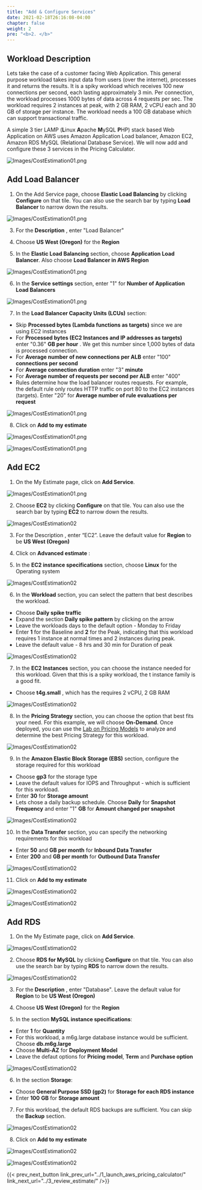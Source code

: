 ```yaml
---
title: "Add & Configure Services"
date: 2021-02-18T26:16:08-04:00
chapter: false
weight: 2
pre: "<b>2. </b>"
---
```


## Workload Description
Lets take the case of a customer facing Web Application. This general purpose workload takes input data from users (over the internet), processes it and returns the results. It is a spiky workload which receives 100 new connections per second, each lasting approximately 3 min. Per connection, the workload processes 1000 bytes of data across 4 requests per sec. The workload requires 2 instances at peak, with 2 GB RAM, 2 vCPU each and 30 GB of storage per instance. The workload needs a 100 GB database which can support transactional traffic. 

A simple 3 tier LAMP (**L**inux **A**pache **M**ySQL **P**HP) stack based Web Application on AWS uses Amazon Application Load balancer, Amazon EC2, Amazon RDS MySQL (Relational Database Service). We will now add and configure these 3 services in the Pricing Calculator. 

![Images/CostEstimation01.png](/Cost/100_Cost_Estimation/Images/CostEstimation01.png)

## Add Load Balancer
1. On the Add Service page, choose **Elastic Load Balancing** by clicking **Configure** on that tile. You can also use the search bar by typing **Load Balancer** to narrow down the results. 

![Images/CostEstimation01.png](/Cost/100_Cost_Estimation/Images/CostEstimation03.png)

3. For the **Description** , enter "Load Balancer"

4. Choose **US West (Oregon)** for the **Region**

5. In the **Elastic Load Balancing** section, choose **Application Load Balancer**. Also choose **Load Balancer in AWS Region**

![Images/CostEstimation01.png](/Cost/100_Cost_Estimation/Images/CostEstimation04.png)

6. In the **Service settings** section, enter "1" for **Number of Application Load Balancers**

![Images/CostEstimation01.png](/Cost/100_Cost_Estimation/Images/CostEstimation05.png)

7. In the **Load Balancer Capacity Units (LCUs)** section:
* Skip **Processed bytes (Lambda functions as targets)** since we are using EC2 instances 
* For **Processed bytes (EC2 Instances and IP addresses as targets)** enter "0.36" **GB per hour** . We get this number since 1,000 bytes of data is processed connection. 
* For **Average number of new connections per ALB** enter "100" **connections per second**
* For **Average connection duration** enter "3" **minute**
* For **Average number of requests per second per ALB** enter "400" 
* Rules determine how the load balancer routes requests. For example, the default rule only routes HTTP traffic on port 80 to the EC2 instances (targets). Enter "20" for **Average number of rule evaluations per request**

![Images/CostEstimation01.png](/Cost/100_Cost_Estimation/Images/CostEstimation06.png)

8. Click on **Add to my estimate**

![Images/CostEstimation01.png](/Cost/100_Cost_Estimation/Images/CostEstimation07.png)

![Images/CostEstimation01.png](/Cost/100_Cost_Estimation/Images/CostEstimation08.png)

## Add EC2  
1. On the My Estimate page, click on **Add Service**. 

![Images/CostEstimation01.png](/Cost/100_Cost_Estimation/Images/CostEstimation08.png)

2. Choose **EC2** by clicking **Configure** on that tile. You can also use the search bar by typing **EC2** to narrow down the results. 

![Images/CostEstimation02](/Cost/100_Cost_Estimation/Images/CostEstimation10.png)

3. For the Description , enter “EC2”. Leave the default value for **Region** to be **US West (Oregon)** 

4. Click on **Advanced estimate** :

5. In the **EC2 instance specifications** section, choose **Linux** for the Operating system

![Images/CostEstimation02](/Cost/100_Cost_Estimation/Images/CostEstimation11.png)

6. In the **Workload** section, you can select the pattern that best describes the workload. 
* Choose **Daily spike traffic**
* Expand the section **Daily spike pattern** by clicking on the arrow
* Leave the workloads days to the default option - Monday to Friday
* Enter **1** for the Baseline and **2** for the Peak, indicating that this workload requires 1 instance at normal times and 2 instances during peak.
* Leave the default value - 8 hrs and 30 min for Duration of peak

![Images/CostEstimation02](/Cost/100_Cost_Estimation/Images/CostEstimation12.png)

7. In the **EC2 Instances** section, you can choose the instance needed for this workload. Given that this is a spiky workload, the t instance family is a good fit. 
* Choose **t4g.small** , which has the requires 2 vCPU, 2 GB RAM 

![Images/CostEstimation02](/Cost/100_Cost_Estimation/Images/CostEstimation13.png)

8. In the **Pricing Strategy** section, you can choose the option that best fits your need. For this example, we will choose **On-Demand**. Once deployed, you can use the [Lab on Pricing Models](https://www.wellarchitectedlabs.com/cost/100_labs/100_3_pricing_models/) to analyze and determine the best Pricing Strategy for this workload.

![Images/CostEstimation02](/Cost/100_Cost_Estimation/Images/CostEstimation14.png)

9. In the **Amazon Elastic Block Storage (EBS)** section, configure the storage required for this workload
* Choose **gp3** for the storage type
* Leave the default values for IOPS and Throughput - which is sufficient for this workload. 
* Enter **30** for **Storage amount**
* Lets chose a daily backup schedule. Choose **Daily** for **Snapshot Frequency** and enter "1" **GB** for **Amount changed per snapshot**

![Images/CostEstimation02](/Cost/100_Cost_Estimation/Images/CostEstimation15.png)

10. In the **Data Transfer** section, you can specify the networking requirements for this workload
* Enter **50** and **GB per month** for **Inbound Data Transfer**
* Enter **200** and **GB per month** for **Outbound Data Transfer**

![Images/CostEstimation02](/Cost/100_Cost_Estimation/Images/CostEstimation16.png)

11. Click on **Add to my estimate**

![Images/CostEstimation02](/Cost/100_Cost_Estimation/Images/CostEstimation17.png)

![Images/CostEstimation02](/Cost/100_Cost_Estimation/Images/CostEstimation18.png)

## Add RDS 
1. On the My Estimate page, click on **Add Service**. 

![Images/CostEstimation02](/Cost/100_Cost_Estimation/Images/CostEstimation19.png)

2. Choose **RDS for MySQL** by clicking **Configure** on that tile. You can also use the search bar by typing **RDS** to narrow down the results. 

![Images/CostEstimation02](/Cost/100_Cost_Estimation/Images/CostEstimation20.png)

3. For the **Description** , enter "Database". Leave the default value for **Region** to be **US West (Oregon)** 

4. Choose **US West (Oregon)** for the **Region**

5. In the section **MySQL instance specifications**:
* Enter **1** for **Quantity**
* For this workload, a m6g.large database instance would be sufficient. Choose **db.m6g.large** 
* Choose **Multi-AZ** for **Deployment Model**
* Leave the defaut options for **Pricing model**, **Term** and **Purchase option** 

![Images/CostEstimation02](/Cost/100_Cost_Estimation/Images/CostEstimation21.png)

6. In the section **Storage**:
* Choose **General Purpose SSD (gp2)** for **Storage for each RDS instance**
* Enter **100** **GB** for **Storage amount**

7. For this workload, the default RDS backups are sufficient. You can skip the **Backup** section.

![Images/CostEstimation02](/Cost/100_Cost_Estimation/Images/CostEstimation22.png)

8. Click on **Add to my estimate**

![Images/CostEstimation02](/Cost/100_Cost_Estimation/Images/CostEstimation23.png)

![Images/CostEstimation02](/Cost/100_Cost_Estimation/Images/CostEstimation24.png)

{{< prev_next_button link_prev_url="../1_launch_aws_pricing_calculator/" link_next_url="../3_review_estimate/" />}}


